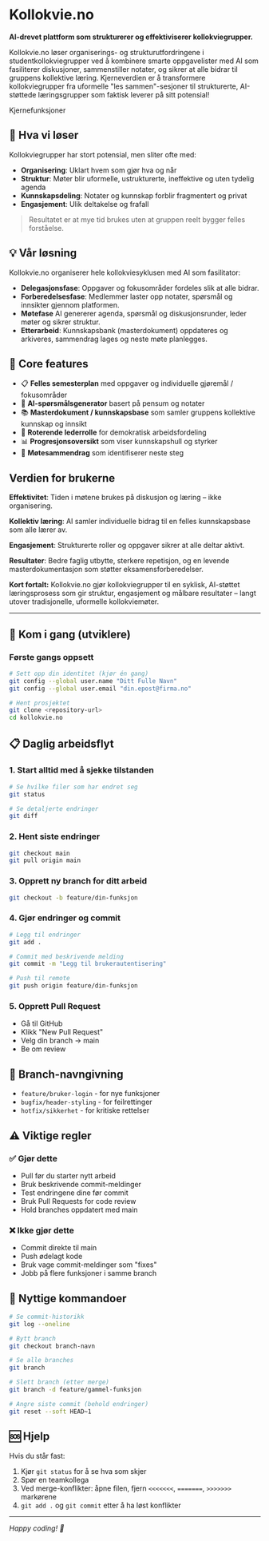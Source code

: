 # Kollokvie.no

**AI-drevet plattform som strukturerer og effektiviserer kollokviegrupper.**

Kollokvie.no løser organiserings- og strukturutfordringene i studentkollokviegrupper ved å kombinere smarte oppgavelister med AI som fasiliterer diskusjoner, sammenstiller notater, og sikrer at alle bidrar til gruppens kollektive læring.
Kjerneverdien er å transformere kollokviegrupper fra uformelle "les sammen"-sesjoner til strukturerte, AI-støttede læringsgrupper som faktisk leverer på sitt potensial!






Kjernefunksjoner





## 🎯 Hva vi løser

Kollokviegrupper har stort potensial, men sliter ofte med:
- **Organisering**: Uklart hvem som gjør hva og når
- **Struktur**: Møter blir uformelle, ustrukturerte, ineffektive og uten tydelig agenda 
- **Kunnskapsdeling**: Notater og kunnskap forblir fragmentert og privat
- **Engasjement**: Ulik deltakelse og frafall

> Resultatet er at mye tid brukes uten at gruppen reelt bygger felles forståelse.

## 💡 Vår løsning
Kollokvie.no organiserer hele kollokviesyklusen med AI som fasilitator:
- **Delegasjonsfase**: Oppgaver og fokusområder fordeles slik at alle bidrar.
- **Forberedelsesfase**: Medlemmer laster opp notater, spørsmål og innsikter gjennom platformen.
- **Møtefase** AI genererer agenda, spørsmål og diskusjonsrunder, leder møter og sikrer struktur.
- **Etterarbeid**: Kunnskapsbank (masterdokument) oppdateres og arkiveres, sammendrag lages og neste møte planlegges.


## 🚀 Core features

- 📋 **Felles semesterplan** med oppgaver og individuelle gjøremål / fokusområder
- 🤖 **AI-spørsmålsgenerator** basert på pensum og notater
- 📚 **Masterdokument / kunnskapsbase** som samler gruppens kollektive kunnskap og innsikt
- 🔄 **Roterende lederrolle** for demokratisk arbeidsfordeling
- 📊 **Progresjonsoversikt** som viser kunnskapshull og styrker
- 💬 **Møtesammendrag** som identifiserer neste steg

## Verdien for brukerne

**Effektivitet**: Tiden i møtene brukes på diskusjon og læring – ikke organisering.

**Kollektiv læring**: AI samler individuelle bidrag til en felles kunnskapsbase som alle lærer av.

**Engasjement**: Strukturerte roller og oppgaver sikrer at alle deltar aktivt.

**Resultater**: Bedre faglig utbytte, sterkere repetisjon, og en levende masterdokumentasjon som støtter eksamensforberedelser.

**Kort fortalt:** 
Kollokvie.no gjør kollokviegrupper til en syklisk, AI-støttet læringsprosess som gir struktur, engasjement og målbare resultater – langt utover tradisjonelle, uformelle kollokviemøter.

---

## 🚀 Kom i gang (utviklere)

### Første gangs oppsett
```bash
# Sett opp din identitet (kjør én gang)
git config --global user.name "Ditt Fulle Navn"
git config --global user.email "din.epost@firma.no"

# Hent prosjektet
git clone <repository-url>
cd kollokvie.no
```

## 📋 Daglig arbeidsflyt

### 1. Start alltid med å sjekke tilstanden
```bash
# Se hvilke filer som har endret seg
git status

# Se detaljerte endringer
git diff
```

### 2. Hent siste endringer
```bash
git checkout main
git pull origin main
```

### 3. Opprett ny branch for ditt arbeid
```bash
git checkout -b feature/din-funksjon
```

### 4. Gjør endringer og commit
```bash
# Legg til endringer
git add .

# Commit med beskrivende melding
git commit -m "Legg til brukerautentisering"

# Push til remote
git push origin feature/din-funksjon
```

### 5. Opprett Pull Request
- Gå til GitHub
- Klikk "New Pull Request"
- Velg din branch → main
- Be om review

## 🌿 Branch-navngivning

- `feature/bruker-login` - for nye funksjoner
- `bugfix/header-styling` - for feilrettinger  
- `hotfix/sikkerhet` - for kritiske rettelser

## ⚠️ Viktige regler

### ✅ Gjør dette
- Pull før du starter nytt arbeid
- Bruk beskrivende commit-meldinger
- Test endringene dine før commit
- Bruk Pull Requests for code review
- Hold branches oppdatert med main

### ❌ Ikke gjør dette
- Commit direkte til main
- Push ødelagt kode
- Bruk vage commit-meldinger som "fixes"
- Jobb på flere funksjoner i samme branch

## 🔧 Nyttige kommandoer

```bash
# Se commit-historikk
git log --oneline

# Bytt branch
git checkout branch-navn

# Se alle branches
git branch

# Slett branch (etter merge)
git branch -d feature/gammel-funksjon

# Angre siste commit (behold endringer)
git reset --soft HEAD~1
```

## 🆘 Hjelp

Hvis du står fast:
1. Kjør `git status` for å se hva som skjer
2. Spør en teamkollega
3. Ved merge-konflikter: åpne filen, fjern `<<<<<<<`, `=======`, `>>>>>>>` markørene
4. `git add .` og `git commit` etter å ha løst konflikter

---

*Happy coding! 🚀*
